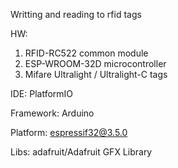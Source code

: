Writting and reading to rfid tags

HW:
  1. RFID-RC522 common module
  2. ESP-WROOM-32D microcontroller
  3. Mifare Ultralight / Ultralight-C tags

IDE:
  PlatformIO

Framework:
  Arduino

Platform:
  espressif32@3.5.0
  
Libs:
  adafruit/Adafruit GFX Library

  
